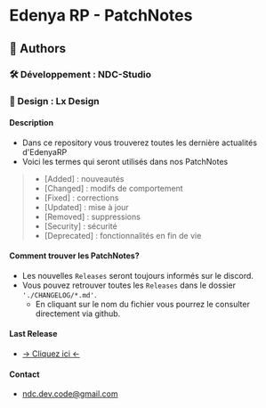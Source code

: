 # Edenya RP - PatchNotes

## 🧠 Authors
### 🛠️ Développement : NDC-Studio
### 🎨 Design : Lx Design

#### Description
- Dans ce repository vous trouverez toutes les dernière actualités d'EdenyaRP
- Voici les termes qui seront utilisés dans nos PatchNotes
> - [Added] : nouveautés  
> - [Changed] : modifs de comportement  
> - [Fixed] : corrections  
> - [Updated] : mise à jour  
> - [Removed] : suppressions  
> - [Security] : sécurité  
> - [Deprecated] : fonctionnalités en fin de vie

#### Comment trouver les PatchNotes?
- Les nouvelles `Releases` seront toujours informés sur le discord.
- Vous pouvez retrouver toutes les `Releases` dans le dossier ``'./CHANGELOG/*.md'``.
  - En cliquant sur le nom du fichier vous pourrez le consulter directement via github.

#### Last Release
-  [→ Cliquez ici ←](https://github.com/NDC-Studio/Edenya-PatchNotes/blob/main/CHANGELOG/CHANGELOG2.md)

#### Contact
- ndc.dev.code@gmail.com
